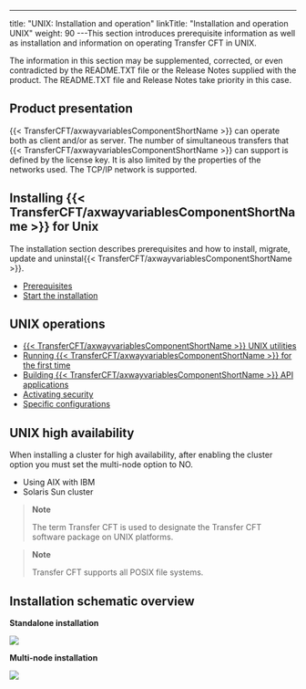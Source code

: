 ---
title: "UNIX: Installation and operation"
linkTitle: "Installation and operation UNIX"
weight: 90
---This section introduces prerequisite information as well as installation and information on operating Transfer CFT in UNIX.

The information in this section
may be supplemented, corrected, or even contradicted by the
README.TXT file or the Release Notes supplied with the product. The README.TXT file and Release Notes take priority in this case.

<span id="Product_presentation"></span>

## Product presentation

{{< TransferCFT/axwayvariablesComponentShortName  >}} can operate both as client and/or as server. The
number of simultaneous transfers that {{< TransferCFT/axwayvariablesComponentShortName  >}} can support
is defined by the license key. It is also limited by the properties of
the networks used. The TCP/IP network is supported.

## Installing {{< TransferCFT/axwayvariablesComponentShortName  >}} for Unix

The installation section describes prerequisites and how to install, migrate, update and uninstal{{< TransferCFT/axwayvariablesComponentShortName  >}}.

* [Prerequisites](before_you_start_unix/prereqs_overview)
* [Start the installation](../windows_install_start_here/before_you_start_win/install_transfer_cft_1)

## UNIX operations

* [{{< TransferCFT/axwayvariablesComponentShortName >}}
    UNIX utilities](run_first_time_ux/use_cft_utilities)
* [Running
    {{< TransferCFT/axwayvariablesComponentShortName >}} for the first time]()
* [Building
    {{< TransferCFT/axwayvariablesComponentShortName >}} API applications](run_first_time_ux/api_applications_start_here)
* [Activating
    security](run_first_time_ux/run_first_time_ux/user_rights_and_interface_unix)
* [Specific
    configurations](run_first_time_ux/run_first_time_ux/specific_configurations_intro)

## UNIX high availability

When installing a cluster for high availability, after enabling the cluster option you must set the multi-node option to NO.

* Using
    AIX with IBM
* Solaris
    Sun cluster

> **Note**
>
> The term
> Transfer CFT is used to designate the Transfer
> CFT software package on UNIX platforms.

> **Note**
>
> Transfer CFT supports all POSIX file systems.

## Installation schematic overview

****Standalone installation****

![](/Images/TransferCFT/install01_(2).png)

****Multi-node installation****

****![](/Images/TransferCFT/install_multi.png)****
